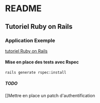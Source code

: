 # README

## Tutoriel Ruby on Rails

### Application Exemple

[tutoriel Ruby on Rails](http:rubyonrails.org)

#### Mise en place des tests avec Rspec

`rails generate rspec:install`

##### TODO

[]Mettre en place un patch d'authentification
